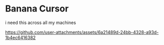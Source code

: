 # Banana Cursor
i need this across all my machines

https://github.com/user-attachments/assets/6a21489d-24bb-4328-a93d-1b4ec6416382


